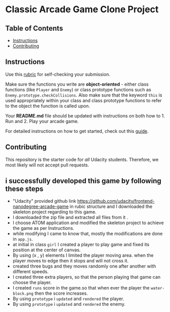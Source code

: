 # Classic Arcade Game Clone Project

## Table of Contents

-   [Instructions](#instructions)
-   [Contributing](#contributing)

## Instructions

Use this [rubric](https://review.udacity.com/#!/rubrics/15/view) for self-checking your submission.

Make sure the functions you write are **object-oriented** - either class functions (like `Player` and `Enemy`) or class prototype functions such as `Enemy.prototype.checkCollisions`. Also make sure that the keyword `this` is used appropriately within your class and class prototype functions to refer to the object the function is called upon.

Your **README.md** file should be updated with instructions on both how to 1. Run and 2. Play your arcade game.

For detailed instructions on how to get started, check out this [guide](https://docs.google.com/document/d/1v01aScPjSWCCWQLIpFqvg3-vXLH2e8_SZQKC8jNO0Dc/pub?embedded=true).

## Contributing

This repository is the starter code for _all_ Udacity students. Therefore, we most likely will not accept pull requests.

## i successfully developed this game by following these steps

-   "Udacity" provided github link <https://github.com/udacity/frontend-nanodegree-arcade-game> in rubic structure and I downloaded the skeleton project  regarding to this game.
-   I downloaded the zip file and extracted all files from it .
-   I choose ATOM application and modified the skeleton project to  achieve the game as per Instructions.
-   while modifying I came to know that, mostly the modifications are done in `app.js`.
-   at initial in class `girl` I created a player to play game and fixed its position at the center of canvas.
-   By using (x , y) elements I limited the player moving area. when the player moves to edge then it stops and will not cross it.
-   created three bugs and they moves randomly one after another with different speeds.
-   I created three extra players, so that the person playing that game can choose the player.
-   I created `runs` score in the game.so that when ever the player the `water-block.png` then the score increases.
-   By using `prototype` i `updated` and `rendered` the player.
-   By using `prototype` i `updated` and `rendered` the enemy.
